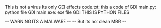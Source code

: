 This is not a virus
Its only GDI effects
code.txt: this a code of GDI
main.py: python file GDI
main.exe: exe file GDI
THIS IS PYTHON FILES

-- WARNING ITS A MALWARE --
-- But its not clean MBR --
